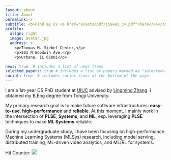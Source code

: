 ```yaml
---
layout: about
title: About
permalink: /
subtitle: <b>Find my CV <a href="assets/pdf/jiawei_cv.pdf">here</a></b>.
profile:
  align: right
  image: avatar.jpg
  address: >
    <p>Thomas M. Siebel Center,</p>
    <p>201 N Goodwin Ave,</p>
    <p>Urbana, IL 61801</p>

news: true  # includes a list of news items
selected_papers: true # includes a list of papers marked as "selected={true}"
social: true  # includes social icons at the bottom of the page
---
```


I am a 1st-year CS PhD student at [UIUC](https://illinois.edu/) advised by [Lingming Zhang](http://lingming.cs.illinois.edu/). I obtained my B.Eng degree from Tongji University.

My primary research goal is to make future software infrastructures: **easy-to-use**, **high-performance** and **reliable**.
At this moment, I mainly work in the intersection of **PLSE**, **Systems**, and **ML**, esp. leveraging **PLSE** techniques to make **ML Systems** reliable.

During my undergraduate study, I have been focusing on high-performance Machine Learning Systems (MLSys) research, including model serving, distributed training, ML-driven video analytics, and ML/RL for systems.

Hit Counter: ![](https://visitor-badge.deta.dev/badge?page_id=ganler_page)
